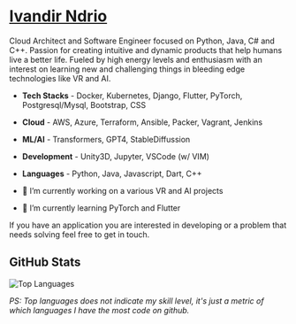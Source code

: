 # <a href = https://ivandir.com/> Ivandir Ndrio </a> 
Cloud Architect and Software Engineer focused on Python, Java, C# and C++. Passion for creating intuitive and dynamic products that help humans live a better life. Fueled by high energy levels and enthusiasm with an interest on learning new and challenging things in bleeding edge technologies like VR and AI.

- **Tech Stacks** - Docker, Kubernetes, Django, Flutter, PyTorch, Postgresql/Mysql, Bootstrap, CSS
- **Cloud** - AWS, Azure, Terraform, Ansible, Packer, Vagrant, Jenkins
- **ML/AI** - Transformers, GPT4, StableDiffussion
- **Development** - Unity3D, Jupyter, VSCode (w/ VIM)
- **Languages** - Python, Java, Javascript, Dart, C++

- 🔭 I’m currently working on a various VR and AI projects
- 🌱 I’m currently learning PyTorch and Flutter

If you have an application you are interested in developing or a problem that needs solving feel free to get in touch.

## GitHub Stats
<!--
![Ivandir's GitHub stats](https://github-readme-stats.vercel.app/api?username=ivandir&show_icons=&private_count=true)
-->
![Top Languages](https://github-readme-stats.vercel.app/api/top-langs/?username=ivandir&layout=compact)

*PS: Top languages does not indicate my skill level, it's just a metric of which languages I have the most code on github.*

<!--
**ivandir/ivandir** is a ✨ _special_ ✨ repository because its `README.md` (this file) appears on your GitHub profile.

Here are some ideas to get you started:

- 🔭 I’m currently working on ...
- 🌱 I’m currently learning ...
- 👯 I’m looking to collaborate on ...
- 🤔 I’m looking for help with ...
- 💬 Ask me about ...
- 📫 How to reach me: ...
- 😄 Pronouns: ...
- ⚡ Fun fact: ...
-->
